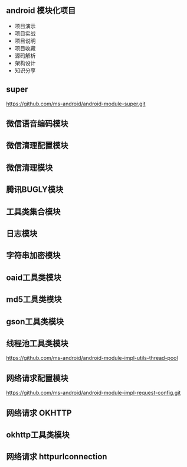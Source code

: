 
## android 模块化项目



- 项目演示
- 项目实战
- 项目说明
- 项目收藏
- 源码解析
- 架构设计
- 知识分享



## super

https://github.com/ms-android/android-module-super.git


## 微信语音编码模块

## 微信清理配置模块

## 微信清理模块

## 腾讯BUGLY模块

## 工具类集合模块

## 日志模块

## 字符串加密模块

## oaid工具类模块

## md5工具类模块

## gson工具类模块

## 线程池工具类模块

https://github.com/ms-android/android-module-impl-utils-thread-pool


## 网络请求配置模块

https://github.com/ms-android/android-module-impl-request-config.git

## 网络请求 OKHTTP

## okhttp工具类模块

## 网络请求 httpurlconnection